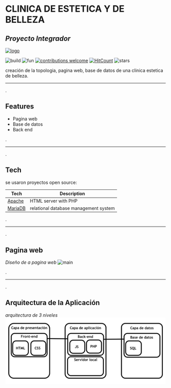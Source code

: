 # CLINICA DE ESTETICA Y DE BELLEZA
## _Proyecto Integrador_


[![logo]][pg]

![build](https://raw.githubusercontent.com/dwyl/repo-badges/main/svg/build-passing.svg)  ![fun](https://raw.githubusercontent.com/dwyl/repo-badges/main/svg/FunTimes-Guaranteed-brightgreen.svg) [![contributions welcome](https://img.shields.io/badge/contributions-welcome-brightgreen.svg?style=flat)](https://github.com/KevinBecerra3717/proyecto_integrador-Clinica-de-estetica-y-belleza/issues) [![HitCount](https://hits.dwyl.com/KevinBecerra3717/proyecto_integrador-Clinica-de-estetica-y-belleza.svg?style=flat-square)](http://hits.dwyl.com/KevinBecerra3717/proyecto_integrador-Clinica-de-estetica-y-belleza) ![stars](https://img.shields.io/amo/stars/g)

creación de la topologia, pagina web, base de datos de una clinica estetica de belleza.

---
.
## Features
- Pagina web
- Base de datos
- Back end

.

----------
.

## Tech

se usaron proyectos open source:

|Tech|Description|
| ------ | ------ |
|[Apache]|HTML server with PHP|
|[MariaDB]|relational database management system|

.

----------
.

## Pagina web
*Diseño de a pagina web*
![main]

.

---
.
## Arquitectura de la Aplicación
*arquitectura de 3 niveles*
![arq]

[//]: # (links)
[pg]: <https://kevinbecerra3717.github.io/proyecto_integrador-Clinica-de-estetica-y-belleza/src/views/Index.html>
[Apache]:<https://httpd.apache.org/>
[MariaDB]: <https://mariadb.org/>

[//]: # (IMAGENES)
[logo]: <https://kevinbecerra3717.github.io/proyecto_integrador-Clinica-de-estetica-y-belleza/logo.png>
[main]: <https://kevinbecerra3717.github.io/proyecto_integrador-Clinica-de-estetica-y-belleza/main.jpeg>
[arq]:<https://raw.githubusercontent.com/KevinBecerra3717/proyecto_integrador-Clinica-de-estetica-y-belleza/main/Arquitectura/Capas.jpeg>
